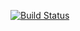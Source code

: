[![Build Status](https://travis-ci.org/dayvisonlemos/vuttr.svg?branch=master)](https://travis-ci.org/dayvisonlemos/vuttr)
